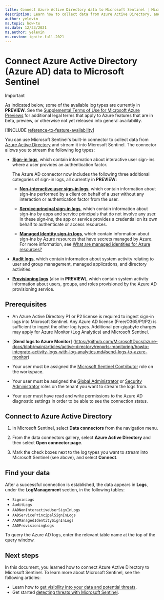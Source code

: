 ```yaml
---
title: Connect Azure Active Directory data to Microsoft Sentinel | Microsoft Docs
description: Learn how to collect data from Azure Active Directory, and stream Azure AD sign-in, audit, and provisioning logs into Microsoft Sentinel.
author: yelevin
ms.topic: how-to
ms.date: 12/23/2021
ms.author: yelevin
ms.custom: ignite-fall-2021
---
```


# Connect Azure Active Directory (Azure AD) data to Microsoft Sentinel

> [!IMPORTANT]
> As indicated below, some of the available log types are currently in **PREVIEW**. See the [Supplemental Terms of Use for Microsoft Azure Previews](https://azure.microsoft.com/support/legal/preview-supplemental-terms/) for additional legal terms that apply to Azure features that are in beta, preview, or otherwise not yet released into general availability.

[!INCLUDE [reference-to-feature-availability](includes/reference-to-feature-availability.md)]

You can use Microsoft Sentinel's built-in connector to collect data from [Azure Active Directory](../active-directory/fundamentals/active-directory-whatis.md) and stream it into Microsoft Sentinel. The connector allows you to stream the following log types:

- [**Sign-in logs**](../active-directory/reports-monitoring/concept-all-sign-ins.md), which contain information about interactive user sign-ins where a user provides an authentication factor.

    The Azure AD connector now includes the following three additional categories of sign-in logs, all currently in **PREVIEW**:
    
    - [**Non-interactive user sign-in logs**](../active-directory/reports-monitoring/concept-all-sign-ins.md#non-interactive-user-sign-ins), which contain information about sign-ins performed by a client on behalf of a user without any interaction or authentication factor from the user.
    
    - [**Service principal sign-in logs**](../active-directory/reports-monitoring/concept-all-sign-ins.md#service-principal-sign-ins), which contain information about sign-ins by apps and service principals that do not involve any user. In these sign-ins, the app or service provides a credential on its own behalf to authenticate or access resources.
    
    - [**Managed Identity sign-in logs**](../active-directory/reports-monitoring/concept-all-sign-ins.md#managed-identity-for-azure-resources-sign-ins), which contain information about sign-ins by Azure resources that have secrets managed by Azure. For more information, see [What are managed identities for Azure resources?](../active-directory/managed-identities-azure-resources/overview.md)

- [**Audit logs**](../active-directory/reports-monitoring/concept-audit-logs.md), which contain information about system activity relating to user and group management, managed applications, and directory activities.

- [**Provisioning logs**](../active-directory/reports-monitoring/concept-provisioning-logs.md) (also in **PREVIEW**), which contain system activity information about users, groups, and roles provisioned by the Azure AD provisioning service. 


## Prerequisites

- An Azure Active Directory P1 or P2 license is required to ingest sign-in logs into Microsoft Sentinel. Any Azure AD license (Free/O365/P1/P2) is sufficient to ingest the other log types. Additional per-gigabyte charges may apply for Azure Monitor (Log Analytics) and Microsoft Sentinel.
 
- [**Send logs to Azure Monitor**] (https://github.com/MicrosoftDocs/azure-docs/blob/main/articles/active-directory/reports-monitoring/howto-integrate-activity-logs-with-log-analytics.md#send-logs-to-azure-monitor)

- Your user must be assigned the [Microsoft Sentinel Contributor](../role-based-access-control/built-in-roles.md#microsoft-sentinel-contributor) role on the workspace.

- Your user must be assigned the [Global Administrator](../active-directory/roles/permissions-reference.md#global-administrator) or [Security Administrator](../active-directory/roles/permissions-reference.md#security-administrator) roles on the tenant you want to stream the logs from.

- Your user must have read and write permissions to the Azure AD diagnostic settings in order to be able to see the connection status.

## Connect to Azure Active Directory

1. In Microsoft Sentinel, select **Data connectors** from the navigation menu.

1. From the data connectors gallery, select **Azure Active Directory** and then select **Open connector page**.

1. Mark the check boxes next to the log types you want to stream into Microsoft Sentinel (see above), and select **Connect**.

## Find your data

After a successful connection is established, the data appears in **Logs**, under the **LogManagement** section, in the following tables:

- `SigninLogs`
- `AuditLogs`
- `AADNonInteractiveUserSignInLogs`
- `AADServicePrincipalSignInLogs`
- `AADManagedIdentitySignInLogs`
- `AADProvisioningLogs`

To query the Azure AD logs, enter the relevant table name at the top of the query window.

## Next steps
In this document, you learned how to connect Azure Active Directory to Microsoft Sentinel. To learn more about Microsoft Sentinel, see the following articles:
- Learn how to [get visibility into your data and potential threats](get-visibility.md).
- Get started [detecting threats with Microsoft Sentinel](detect-threats-built-in.md).
